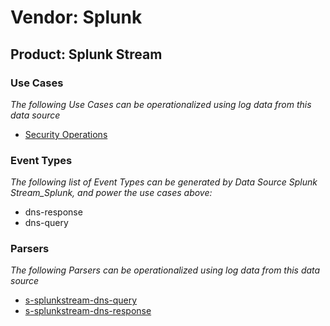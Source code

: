 Vendor: Splunk
==============
Product: Splunk Stream
----------------------

### Use Cases

_The following Use Cases can be operationalized using log data from this data source_

* [Security Operations](../UseCases/usecase_security_operations.md)


### Event Types

_The following list of Event Types can be generated by Data Source Splunk Stream_Splunk, and power the use cases above:_

- dns-response
- dns-query


### Parsers

_The following Parsers can be operationalized using log data from this data source_

* [s-splunkstream-dns-query](../Parsers/parserContent_s-splunkstream-dns-query.md)
* [s-splunkstream-dns-response](../Parsers/parserContent_s-splunkstream-dns-response.md)

